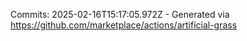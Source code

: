 Commits: 2025-02-16T15:17:05.972Z - Generated via https://github.com/marketplace/actions/artificial-grass
<br>
